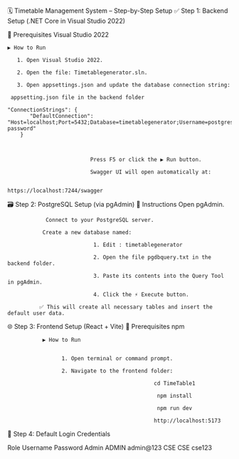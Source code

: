 🗓 Timetable Management System – Step-by-Step Setup
✅ Step 1: Backend Setup (.NET Core in Visual Studio 2022)


🔧 Prerequisites
       Visual Studio 2022

    ▶ How to Run

       1. Open Visual Studio 2022.

       2. Open the file: Timetablegenerator.sln.

       3. Open appsettings.json and update the database connection string:

     appsetting.json file in the backend folder
 
    "ConnectionStrings": {
           "DefaultConnection": "Host=localhost;Port=5432;Database=timetablegenerator;Username=postgres;Password=your_Db password"
        }



                              Press F5 or click the ▶ Run button.

                              Swagger UI will open automatically at:

                                                        https://localhost:7244/swagger

🗃 Step 2: PostgreSQL Setup (via pgAdmin)
 📝 Instructions
        Open pgAdmin.

                Connect to your PostgreSQL server.

               Create a new database named:
                                           
                               1. Edit : timetablegenerator
 
                               2. Open the file pgdbquery.txt in the backend folder.

                               3. Paste its contents into the Query Tool in pgAdmin.

                               4. Click the ⚡ Execute button.

              ✅ This will create all necessary tables and insert the default user data.



🌐 Step 3: Frontend Setup (React + Vite)
🔧 Prerequisites
             npm

               ▶ How to Run


                     1. Open terminal or command prompt.

                     2. Navigate to the frontend folder:

                                                  cd TimeTable1

                                                   npm install

                                                   npm run dev

                                                  http://localhost:5173

🔐 Step 4: Default Login Credentials

Role     	Username	Password
Admin	        ADMIN	        admin@123
CSE     	CSE	        cse123